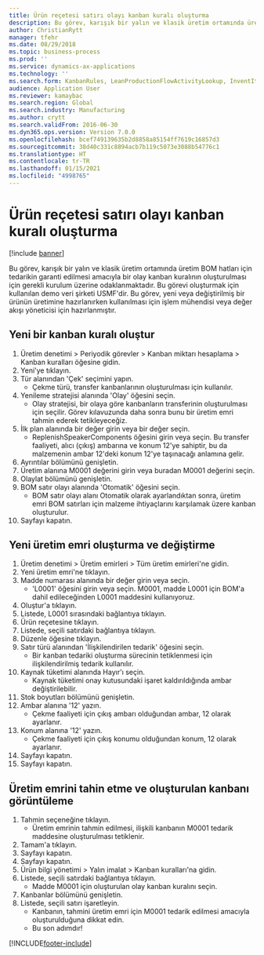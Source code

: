 ```yaml
---
title: Ürün reçetesi satırı olayı kanban kuralı oluşturma
description: Bu görev, karışık bir yalın ve klasik üretim ortamında üretim BOM hatları için tedarikin garanti edilmesi amacıyla bir olay kanban kuralının oluşturulması için gerekli kurulum üzerine odaklanmaktadır.
author: ChristianRytt
manager: tfehr
ms.date: 08/29/2018
ms.topic: business-process
ms.prod: ''
ms.service: dynamics-ax-applications
ms.technology: ''
ms.search.form: KanbanRules, LeanProductionFlowActivityLookup, InventItemIdLookupSimple, ProdTableListPage, ProdTableCreate, InventItemIdLookupPurchase, ProdTable, ProdBOM, ProdParmCostEstimation
audience: Application User
ms.reviewer: kamaybac
ms.search.region: Global
ms.search.industry: Manufacturing
ms.author: crytt
ms.search.validFrom: 2016-06-30
ms.dyn365.ops.version: Version 7.0.0
ms.openlocfilehash: bcef749139635b2d8858a85154ff7619c16857d3
ms.sourcegitcommit: 38d40c331c8894acb7b119c5073e3088b54776c1
ms.translationtype: HT
ms.contentlocale: tr-TR
ms.lasthandoff: 01/15/2021
ms.locfileid: "4998765"
---
```

# <a name="create-a-bom-line-event-kanban-rule"></a>Ürün reçetesi satırı olayı kanban kuralı oluşturma

[!include [banner](../../includes/banner.md)]

Bu görev, karışık bir yalın ve klasik üretim ortamında üretim BOM hatları için tedarikin garanti edilmesi amacıyla bir olay kanban kuralının oluşturulması için gerekli kurulum üzerine odaklanmaktadır. Bu görevi oluşturmak için kullanılan demo veri şirketi USMF'dir. Bu görev, yeni veya değiştirilmiş bir ürünün üretimine hazırlanırken kullanılması için işlem mühendisi veya değer akışı yöneticisi için hazırlanmıştır.


## <a name="create-a-new-kanban-rule"></a>Yeni bir kanban kuralı oluştur
1. Üretim denetimi > Periyodik görevler > Kanban miktarı hesaplama > Kanban kuralları öğesine gidin.
2. Yeni'ye tıklayın.
3. Tür alanından 'Çek' seçimini yapın.
    * Çekme türü, transfer kanbanlarının oluşturulması için kullanılır.  
4. Yenileme stratejisi alanında 'Olay' öğesini seçin.
    * Olay stratejisi, bir olaya göre kanbanların transferinin oluşturulması için seçilir. Görev kılavuzunda daha sonra bunu bir üretim emri tahmin ederek tetikleyeceğiz.  
5. İlk plan alanında bir değer girin veya bir değer seçin.
    * ReplenishSpeakerComponents öğesini girin veya seçin. Bu transfer faaliyeti, alıcı (çıkış) ambarına ve konum 12'ye sahiptir, bu da malzemenin ambar 12'deki konum 12'ye taşınacağı anlamına gelir.  
6. Ayrıntılar bölümünü genişletin.
7. Üretim alanına M0001 değerini girin veya buradan M0001 değerini seçin.
8. Olaylat bölümünü genişletin.
9. BOM satır olayı alanında 'Otomatik' öğesini seçin.
    * BOM satır olayı alanı Otomatik olarak ayarlandıktan sonra, üretim emri BOM satırları için malzeme ihtiyaçlarını karşılamak üzere kanban oluşturulur.  
10. Sayfayı kapatın.

## <a name="create-and-modify-a-new-production-order"></a>Yeni üretim emri oluşturma ve değiştirme
1. Üretim denetimi > Üretim emirleri > Tüm üretim emirleri'ne gidin.
2. Yeni üretim emri'ne tıklayın.
3. Madde numarası alanında bir değer girin veya seçin.
    * 'L0001' öğesini girin veya seçin. M0001, madde L0001 için BOM'a dahil edileceğinden L0001 maddesini kullanıyoruz.  
4. Oluştur'a tıklayın.
5. Listede, L0001 sırasındaki bağlantıya tıklayın.
6. Ürün reçetesine tıklayın.
7. Listede, seçili satırdaki bağlantıya tıklayın.
8. Düzenle öğesine tıklayın.
9. Satır türü alanından 'İlişkilendirilen tedarik' öğesini seçin.
    * Bir kanban tedariki oluşturma sürecinin tetiklenmesi için ilişkilendirilmiş tedarik kullanılır.  
10. Kaynak tüketimi alanında Hayır'ı seçin.
    * Kaynak tüketimi onay kutusundaki işaret kaldırıldığında ambar değiştirilebilir.  
11. Stok boyutları bölümünü genişletin.
12. Ambar alanına '12' yazın.
    * Çekme faaliyeti için çıkış ambarı olduğundan ambar, 12 olarak ayarlanır.  
13. Konum alanına '12' yazın.
    * Çekme faaliyeti için çıkış konumu olduğundan konum, 12 olarak ayarlanır.  
14. Sayfayı kapatın.
15. Sayfayı kapatın.

## <a name="estimate-the-production-order-and-view-the-kanban-created"></a>Üretim emrini tahin etme ve oluşturulan kanbanı görüntüleme
1. Tahmin seçeneğine tıklayın.
    * Üretim emrinin tahmin edilmesi, ilişkili kanbanın M0001 tedarik maddesine oluşturulması tetiklenir.  
2. Tamam'a tıklayın.
3. Sayfayı kapatın.
4. Sayfayı kapatın.
5. Ürün bilgi yönetimi > Yalın imalat > Kanban kuralları'na gidin.
6. Listede, seçili satırdaki bağlantıya tıklayın.
    * Madde M0001 için oluşturulan olay kanban kuralını seçin.  
7. Kanbanlar bölümünü genişletin.
8. Listede, seçili satırı işaretleyin.
    * Kanbanın, tahmini üretim emri için M0001 tedarik edilmesi amacıyla oluşturulduğuna dikkat edin.  
    * Bu son adımdır!  



[!INCLUDE[footer-include](../../../includes/footer-banner.md)]